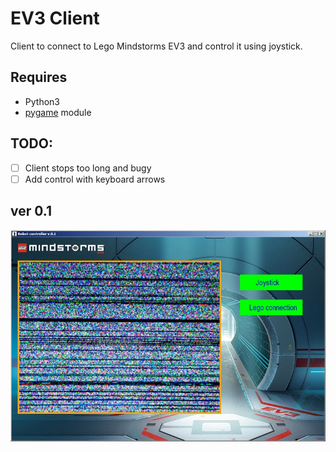 # EV3 Client
Client to connect to Lego Mindstorms EV3 and control it using joystick.

## Requires
 * Python3
 * [pygame](http://pygame.org) module
 
## TODO:
 - [ ] Client stops too long and bugy
 - [ ] Add control with keyboard arrows

## ver 0.1
![v0.1](../../images/client_v0.1.jpg)
